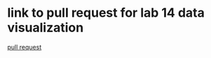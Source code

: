 # link to pull request for lab 14 data visualization
[pull request](https://github.com/FirasHasan/data-visualization/pull/1)